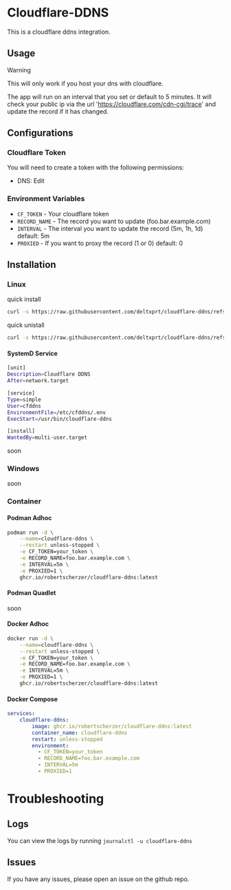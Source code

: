 # Cloudflare-DDNS
This is a cloudflare ddns integration.

## Usage

> [!WARNING]
> This will only work if you host your dns with cloudflare.

The app will run on an interval that you set or default to 5 minutes. 
It will check your public ip via the url 'https://cloudflare.com/cdn-cgi/trace' and update the record if it has changed.

## Configurations

### Cloudflare Token
You will need to create a token with the following permissions:
- DNS: Edit

### Environment Variables
- `CF_TOKEN` - Your cloudflare token
- `RECORD_NAME` - The record you want to update (foo.bar.example.com)
- `INTERVAL` - The interval you want to update the record (5m, 1h, 1d) default: 5m
- `PROXIED` - If you want to proxy the record (1 or 0) default: 0

## Installation

### Linux
quick install
```bash
curl -s https://raw.githubusercontent.com/deltxprt/cloudflare-ddns/refs/heads/master/install.sh | bash
```
quick unistall
```bash
curl -s https://raw.githubusercontent.com/deltxprt/cloudflare-ddns/refs/heads/master/uninstall.sh | bash
```
#### SystemD Service
```bash
[unit]
Description=Cloudflare DDNS
After=network.target

[service]
Type=simple
User=cfddns
EnvironmentFile=/etc/cfddns/.env
ExecStart=/usr/bin/cloudflare-ddns

[install]
WantedBy=multi-user.target

```
soon

### Windows

soon

### Container

#### Podman Adhoc
```bash
podman run -d \
    --name=cloudflare-ddns \
    --restart unless-stopped \
    -e CF_TOKEN=your_token \
    -e RECORD_NAME=foo.bar.example.com \
    -e INTERVAL=5m \
    -e PROXIED=1 \
    ghcr.io/robertscherzer/cloudflare-ddns:latest
```

#### Podman Quadlet

soon

#### Docker Adhoc
```bash
docker run -d \
    --name=cloudflare-ddns \
    --restart unless-stopped \
    -e CF_TOKEN=your_token \
    -e RECORD_NAME=foo.bar.example.com \
    -e INTERVAL=5m \
    -e PROXIED=1 \
    ghcr.io/robertscherzer/cloudflare-ddns:latest
```

#### Docker Compose
```yaml
services:
    cloudflare-ddns:
        image: ghcr.io/robertscherzer/cloudflare-ddns:latest
        container_name: cloudflare-ddns
        restart: unless-stopped
        environment:
          - CF_TOKEN=your_token
          - RECORD_NAME=foo.bar.example.com
          - INTERVAL=5m
          - PROXIED=1
```

# Troubleshooting

## Logs
You can view the logs by running `journalctl -u cloudflare-ddns`

## Issues
If you have any issues, please open an issue on the github repo.